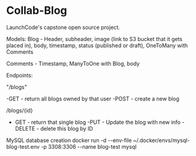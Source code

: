 # Collab-Blog
LaunchCode's capstone open source project. 

Models: 
Blog - Header, subheader, image (link to S3 bucket that it gets placed in), body, timestamp, status (published or draft), OneToMany with Comments

Comments - Timestamp, ManyToOne with Blog, body


Endpoints:

"/blogs"

-GET - return all blogs owned by that user
-POST - create a new blog

/blogs/{id}

- GET - return that single blog
-PUT - Update the blog with new info
-DELETE - delete this blog by ID


MySQL database creation
docker run -d --env-file ~/.docker/envs/mysql-blog-test.env -p 3308:3306 --name blog-test mysql